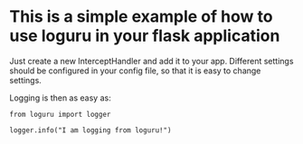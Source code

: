 # This is a simple example of how to use loguru in your flask application

Just create a new InterceptHandler and add it to your app. 
Different settings should be configured in your config file, so that it is easy to change settings.

Logging is then as easy as:

`from loguru import logger`

`logger.info("I am logging from loguru!")`


